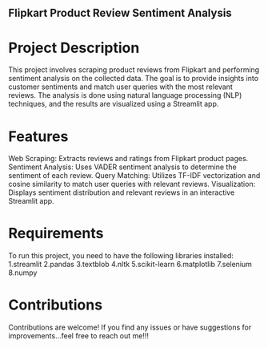 ## Flipkart Product Review Sentiment Analysis
# Project Description
This project involves scraping product reviews from Flipkart and performing sentiment analysis on the collected data. The goal is to provide insights into customer sentiments and match user queries with the most relevant reviews. The analysis is done using natural language processing (NLP) techniques, and the results are visualized using a Streamlit app.

# Features
Web Scraping: Extracts reviews and ratings from Flipkart product pages.
Sentiment Analysis: Uses VADER sentiment analysis to determine the sentiment of each review.
Query Matching: Utilizes TF-IDF vectorization and cosine similarity to match user queries with relevant reviews.
Visualization: Displays sentiment distribution and relevant reviews in an interactive Streamlit app.
# Requirements
To run this project, you need to have the following libraries installed:
1.streamlit
2.pandas
3.textblob
4.nltk
5.scikit-learn
6.matplotlib
7.selenium
8.numpy

# Contributions
Contributions are welcome! If you find any issues or have suggestions for improvements...feel free to reach out me!!!

